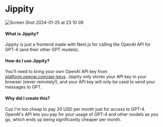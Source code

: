 # Jippity

![Screen Shot 2024-01-25 at 23 10 09](https://github.com/jontmy/jippity/assets/50949210/9d33c501-9a21-46f3-8906-e42142463a3f)

#### What is Jippity?
Jippity is just a frontend made with Next.js for calling the OpenAI API for GPT-4 (and their other GPT models).

#### How do I use Jippity?
You'll need to bring your own OpenAI API key from [platform.openai.com/api-keys](https://platform.openai.com/api-keys).
Jippity only stores your API key in your browser (never remotely!), and your API key will only be used to send your messages to GPT.

#### Why did I create this?
Cuz I'm too cheap to pay 20 USD per month just for access to GPT-4.
OpenAI's API lets you pay for your usage of GPT-4 and other models as you go, which ends up being significantly cheaper per month.
